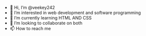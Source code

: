- 👋 Hi, I’m @veekey242
- 👀 I’m interested in web development and software programming
- 🌱 I’m currently learning HTML AND CSS
- 💞️ I’m looking to collaborate on both
- 📫 How to reach me

<!---
veekey242/veekey242 is a ✨ special ✨ repository because its `README.md` (this file) appears on your GitHub profile.
You can click the Preview link to take a look at your changes.
--->
